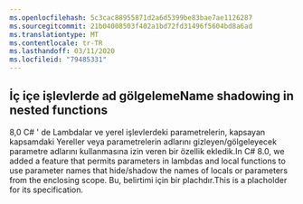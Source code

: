 ```yaml
---
ms.openlocfilehash: 5c3cac88955871d2a6d5399be83bae7ae1126287
ms.sourcegitcommit: 21b04008503f402a1bd72fd31496f5604bd8a6ad
ms.translationtype: MT
ms.contentlocale: tr-TR
ms.lasthandoff: 03/11/2020
ms.locfileid: "79485331"
---
```

## <a name="name-shadowing-in-nested-functions"></a><span data-ttu-id="8f223-101">İç içe işlevlerde ad gölgeleme</span><span class="sxs-lookup"><span data-stu-id="8f223-101">Name shadowing in nested functions</span></span>

<span data-ttu-id="8f223-102">8,0 C# ' de Lambdalar ve yerel işlevlerdeki parametrelerin, kapsayan kapsamdaki Yereller veya parametrelerin adlarını gizleyen/gölgeleyecek parametre adlarını kullanmasına izin veren bir özellik ekledik.</span><span class="sxs-lookup"><span data-stu-id="8f223-102">In C# 8.0, we added a feature that permits parameters in lambdas and local functions to use parameter names that hide/shadow the names of locals or parameters from the enclosing scope.</span></span> <span data-ttu-id="8f223-103">Bu, belirtimi için bir plachdır.</span><span class="sxs-lookup"><span data-stu-id="8f223-103">This is a placholder for its specification.</span></span>
